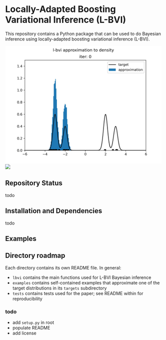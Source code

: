 # Locally-Adapted Boosting Variational Inference (L-BVI)

This repository contains a Python package that can be used to do Bayesian inference using locally-adapted boosting variational inference (L-BVI).  

<p float="left">
  <img src="fourmixture.gif" width="500" />
  <img src="four-banana.gif" width="500" />
</p>

## Repository Status

todo


## Installation and Dependencies

 todo

## Examples



## Directory roadmap

Each directory contains its own README file. In general:
- `lbvi` contains the main functions used for L-BVI Bayesian inference
- `examples` contains self-contained examples that approximate one of the target distributions in its `targets` subdirectory
- `tests` contains tests used for the paper; see README within for reproducibility


### todo
- add `setup.py` in root
- populate README
- add license
